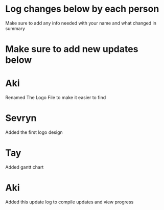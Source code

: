 # Log changes below by each person
Make sure to add any info needed with your name and what changed in summary 
# Make sure to add new updates below
# Aki
Renamed The Logo File to make it easier to find
# Sevryn
Added the first logo design
# Tay
Added gantt chart
# Aki
Added this update log to compile updates and view progress

